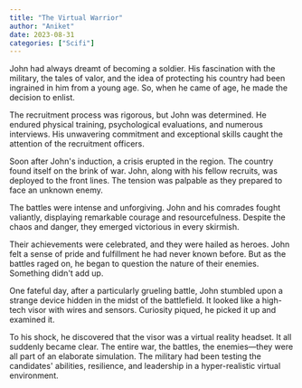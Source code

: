 ```yaml
---
title: "The Virtual Warrior"
author: "Aniket"
date: 2023-08-31
categories: ["Scifi"]
---
```


John had always dreamt of becoming a soldier. His fascination with the military, the tales of valor, and the idea of protecting his country had been ingrained in him from a young age. So, when he came of age, he made the decision to enlist.

The recruitment process was rigorous, but John was determined. He endured physical training, psychological evaluations, and numerous interviews. His unwavering commitment and exceptional skills caught the attention of the recruitment officers.

Soon after John's induction, a crisis erupted in the region. The country found itself on the brink of war. John, along with his fellow recruits, was deployed to the front lines. The tension was palpable as they prepared to face an unknown enemy.

The battles were intense and unforgiving. John and his comrades fought valiantly, displaying remarkable courage and resourcefulness. Despite the chaos and danger, they emerged victorious in every skirmish.

Their achievements were celebrated, and they were hailed as heroes. John felt a sense of pride and fulfillment he had never known before. But as the battles raged on, he began to question the nature of their enemies. Something didn't add up.

One fateful day, after a particularly grueling battle, John stumbled upon a strange device hidden in the midst of the battlefield. It looked like a high-tech visor with wires and sensors. Curiosity piqued, he picked it up and examined it.

To his shock, he discovered that the visor was a virtual reality headset. It all suddenly became clear. The entire war, the battles, the enemies—they were all part of an elaborate simulation. The military had been testing the candidates' abilities, resilience, and leadership in a hyper-realistic virtual environment.

